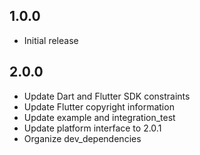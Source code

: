 ## 1.0.0

* Initial release

## 2.0.0

* Update Dart and Flutter SDK constraints
* Update Flutter copyright information
* Update example and integration_test
* Update platform interface to 2.0.1
* Organize dev_dependencies
